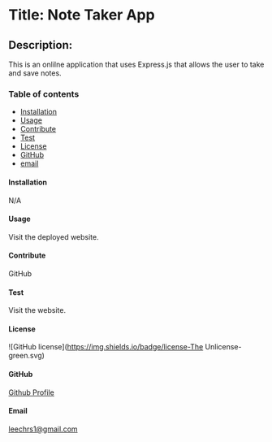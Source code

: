 # Title: Note Taker App

## Description:
This is an onlilne application that uses Express.js that allows the user to take and save notes.

### Table of contents
* [Installation](#installation)
* [Usage](#usage)
* [Contribute](#contribute)
* [Test](#test)
* [License](#license)
* [GitHub](#github)
* [email](#email)
    
#### Installation
N/A

#### Usage
Visit the deployed website.

#### Contribute
GitHub

#### Test
Visit the website.

#### License
![GitHub license](https://img.shields.io/badge/license-The Unlicense-green.svg)

#### GitHub
[Github Profile](https://github.com/chrislee-webdev)

#### Email
leechrs1@gmail.com
    